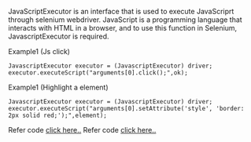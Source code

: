 JavaScriptExecutor is an interface that is used to execute JavaScriprt through selenium webdriver. JavaScript is a programming language that interacts with HTML in a browser, and to use this function in Selenium, JavascriptExecutor is required.

Example1 (Js click)
```
JavascriptExecutor executor = (JavascriptExecutor) driver;
executor.executeScript("arguments[0].click();",ok);
```

Example1 (Highlight a element)
```
JavascriptExecutor executor = (JavascriptExecutor) driver;
executor.executeScript("arguments[0].setAttribute('style', 'border: 2px solid red;');",element);
```

Refer code [click here..](../src/basicexample/JsClickExample.java)
Refer code [click here..](../src/basicexample/HighlightElementExample.java)